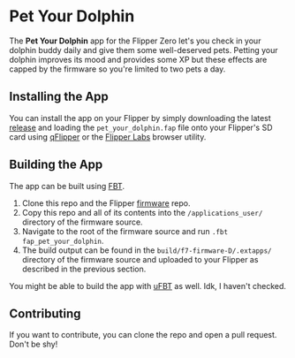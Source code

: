 # Pet Your Dolphin
The **Pet Your Dolphin** app for the Flipper Zero let's you check in your dolphin buddy daily and give them some well-deserved pets. Petting your dolphin improves its mood and provides some XP but these effects are capped by the firmware so you're limited to two pets a day.

## Installing the App
You can install the app on your Flipper by simply downloading the latest [release](https://github.com/dwight9339/pet_your_dolphin/releases) and loading the `pet_your_dolphin.fap` file onto your Flipper's SD card using [qFlipper](https://flipperzero.one/update) or the [Flipper Labs](https://lab.flipper.net/) browser utility.

## Building the App
The app can be built using [FBT](https://github.com/flipperdevices/flipperzero-firmware/blob/dev/documentation/fbt.md). 

1. Clone this repo and the Flipper [firmware](https://github.com/flipperdevices/flipperzero-firmware/) repo.
2. Copy this repo and all of its contents into the `/applications_user/` directory of the firmware source.
3. Navigate to the root of the firmware source and run `.fbt fap_pet_your_dolphin`.
4. The build output can be found in the `build/f7-firmware-D/.extapps/` directory of the firmware source and uploaded to your Flipper as described in the previous section.

You might be able to build the app with [uFBT](https://github.com/flipperdevices/flipperzero-ufbt) as well. Idk, I haven't checked.

## Contributing
If you want to contribute, you can clone the repo and open a pull request. Don't be shy!
